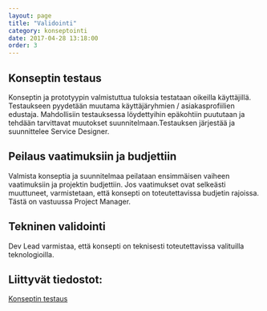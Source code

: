 ```yaml
---
layout: page
title: "Validointi"
category: konseptointi
date: 2017-04-28 13:18:00
order: 3
---
```


## Konseptin testaus

Konseptin ja prototyypin valmistuttua tuloksia testataan oikeilla käyttäjillä. Testaukseen pyydetään muutama käyttäjäryhmien / asiakasprofiilien edustaja. Mahdollisiin testauksessa löydettyihin epäkohtiin puututaan ja tehdään tarvittavat muutokset suunnitelmaan.Testauksen järjestää ja suunnittelee Service Designer.

## Peilaus vaatimuksiin ja budjettiin

Valmista konseptia ja suunnitelmaa peilataan ensimmäisen vaiheen vaatimuksiin ja projektin budjettiin. Jos vaatimukset ovat selkeästi muuttuneet, varmistetaan, että konsepti on toteutettavissa budjetin rajoissa. Tästä on vastuussa Project Manager.

## Tekninen validointi

Dev Lead varmistaa, että konsepti on teknisesti toteutettavissa valituilla teknologioilla.

## Liittyvät tiedostot:

[Konseptin testaus](https://docs.google.com/a/geniem.com/document/d/19LzcyehHBwc-N-EEZofhKej-rucgdgwQyZQxviWGSqc/edit?usp=sharing)
